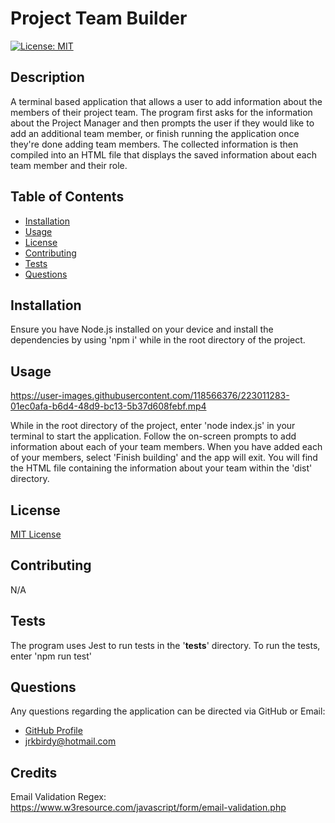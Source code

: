 # Project Team Builder

[![License: MIT](https://img.shields.io/badge/License-MIT-yellow.svg)](https://opensource.org/licenses/MIT)

## Description

A terminal based application that allows a user to add information about the members of their project team. The program first asks for the information about the Project Manager and then prompts the user if they would like to add an additional team member, or finish running the application once they're done adding team members. The collected information is then compiled into an HTML file that displays the saved information about each team member and their role.

## Table of Contents

- [Installation](#Installation)
- [Usage](#Usage)
- [License](#License)
- [Contributing](#Contributing)
- [Tests](#Tests)
- [Questions](#Questions)

## Installation

Ensure you have Node.js installed on your device and install the dependencies by using 'npm i' while in the root directory of the project. 

## Usage

https://user-images.githubusercontent.com/118566376/223011283-01ec0afa-b6d4-48d9-bc13-5b37d608febf.mp4

While in the root directory of the project, enter 'node index.js' in your terminal to start the application. Follow the on-screen prompts to add information about each of your team members. When you have added each of your members, select 'Finish building' and the app will exit. You will find the HTML file containing the information about your team within  the 'dist' directory.

## License

[MIT License](https://opensource.org/licenses/MIT)

## Contributing

N/A

## Tests

The program uses Jest to run tests in the '__tests__' directory. To run the tests, enter 'npm run test'

## Questions

Any questions regarding the application can be directed via GitHub or Email:
- [GitHub Profile](https://www.github.com/jacksonr-k)
- jrkbirdy@hotmail.com

## Credits

Email Validation Regex: https://www.w3resource.com/javascript/form/email-validation.php
